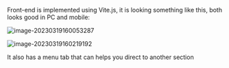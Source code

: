 Front-end is implemented using Vite.js, it is looking something like this, both looks good in PC and mobile:

![image-20230319160053287](C:\Users\einsg\AppData\Roaming\Typora\typora-user-images\image-20230319160053287.png)

![image-20230319160219192](C:\Users\einsg\AppData\Roaming\Typora\typora-user-images\image-20230319160219192.png)

It also has a menu tab that can helps you direct to another section